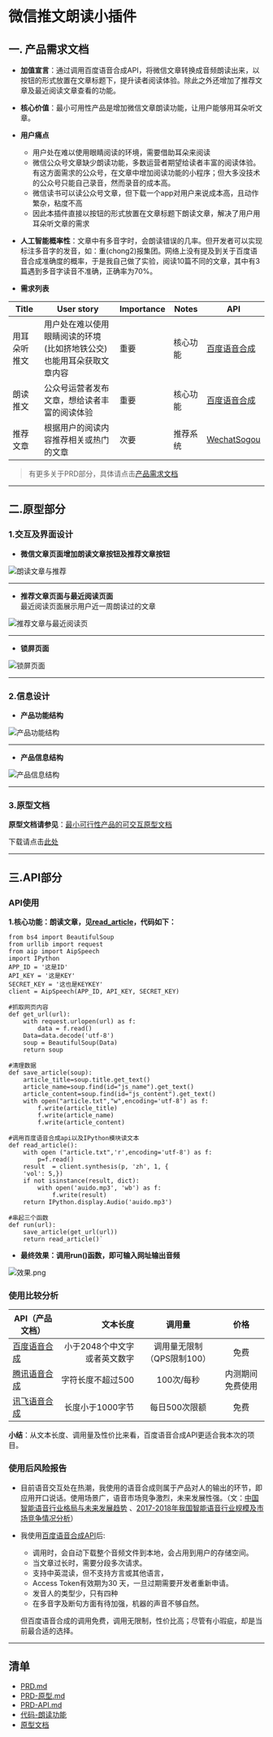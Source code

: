 # 微信推文朗读小插件
## 一. 产品需求文档  
- **加值宣言**：通过调用百度语音合成API，将微信文章转换成音频朗读出来，以按钮的形式放置在文章标题下，提升读者阅读体验。除此之外还增加了推荐文章及最近阅读文章查看的功能。
- **核心价值**：最小可用性产品是增加微信文章朗读功能，让用户能够用耳朵听文章。
- **用户痛点**
	- 用户处在难以使用眼睛阅读的环境，需要借助耳朵来阅读
	- 微信公众号文章缺少朗读功能，多数运营者期望给读者丰富的阅读体验。有这方面需求的公众号，在文章中增加阅读功能的小程序；但大多没技术的公众号只能自己录音，然而录音的成本高。
	- 微信读书可以读公众号文章，但下载一个app对用户来说成本高，且动作繁杂，粘度不高
	- 因此本插件直接以按钮的形式放置在文章标题下朗读文章，解决了用户用耳朵听文章的需求
- **人工智能概率性**：文章中有多音字时，会朗读错误的几率。但开发者可以实现标注多音字的发音，如：重(chong2)报集团。网络上没有提及到关于百度语音合成准确度的概率，于是我自己做了实验，阅读10篇不同的文章，其中有3篇遇到多音字读音不准确，正确率为70%。
	
- **需求列表**

| Title  | User story |Importance |Notes|API|
| ------------- | ------------- |------------- |------------- |------------- |
| 用耳朵听推文 |用户处在难以使用眼睛阅读的环境(比如挤地铁公交)也能用耳朵获取文章内容 |重要|核心功能|[百度语音合成](http://ai.baidu.com/docs#/TTS-API/top)|
| 朗读推文 |公众号运营者发布文章，想给读者丰富的阅读体验 |重要|核心功能|[百度语音合成](http://ai.baidu.com/docs#/TTS-API/top)|
| 推荐文章  | 根据用户的阅读内容推荐相关或热门的文章 |次要|推荐系统|[WechatSogou](https://github.com/Chyroc/WechatSogou)|


> 有更多关于PRD部分，具体请点击[产品需求文档](/PRD.md)  
------

## 二.原型部分
### 1.交互及界面设计 
- **微信文章页面增加朗读文章按钮及推荐文章按钮**   

![朗读文章与推荐](/img/朗读文章与推荐.png)   

---
- **推荐文章页面与最近阅读页面**   
最近阅读页面展示用户近一周朗读过的文章   


![推荐文章与最近阅读页](/img/推荐文章与最近阅读页.png)   

------

- **锁屏页面**    


![锁屏页面](/img/锁屏界面.png)   

-------

### 2.信息设计 
- **产品功能结构**   

![产品功能结构](/img/功能结构.png)   

----

- **产品信息结构**   

![产品信息结构](/img/信息结构图.png)

----


### 3.原型文档 
**原型文档请参见**：[最小可行性产品的可交互原型文档](https://koujii.github.io/wechat_read_article/#g=1&p=%E6%9C%97%E8%AF%BB%E6%96%87%E7%AB%A0-%E7%95%8C%E9%9D%A2%E4%B8%8E%E4%BA%A4%E4%BA%92)     

下载请点击[此处](/MVP可交互原型文档.rp)



-------

## 三.API部分
### API使用
**1.核心功能：朗读文章，见[read_article](/read_article.ipynb)，代码如下：**

```
from bs4 import BeautifulSoup
from urllib import request
from aip import AipSpeech
import IPython
APP_ID = '这是ID'
API_KEY = '这是KEY'
SECRET_KEY = '这也是KEYKEY'
client = AipSpeech(APP_ID, API_KEY, SECRET_KEY)

#抓取网页内容
def get_url(url):
    with request.urlopen(url) as f:
        data = f.read()
    Data=data.decode('utf-8')
    soup = BeautifulSoup(Data)
    return soup
	
#清理数据
def save_article(soup):
    article_title=soup.title.get_text()
    article_name=soup.find(id="js_name").get_text()
    article_content=soup.find(id="js_content").get_text()
    with open("article.txt","w",encoding='utf-8') as f:
        f.write(article_title)
        f.write(article_name)
        f.write(article_content)
		
#调用百度语音合成api以及IPython模块读文本
def read_article():
    with open ("article.txt",'r',encoding='utf-8') as f:
        p=f.read()
    result  = client.synthesis(p, 'zh', 1, {
    'vol': 5,})
    if not isinstance(result, dict):
        with open('auido.mp3', 'wb') as f:
            f.write(result)
    return IPython.display.Audio('auido.mp3')

#串起三个函数
def run(url):
    save_article(get_url(url))
    return read_article()`

```
- **最终效果：调用run()函数，即可输入网址输出音频**

![效果.png](/img/效果.png)



### 使用比较分析 

| API（产品文档）  | 文本长度  |  调用量  |价格|
| --------   | -----:  | :----:  | :----:  |
| [百度语音合成](http://ai.baidu.com/docs#/TTS-API/top)    | 小于2048个中文字或者英文数字   |  调用量无限制（QPS限制100）    |免费|
| [腾讯语音合成](https://cloud.tencent.com/document/api/441/18086)       |   字符长度不超过500   |  100次/每秒   |内测期间免费使用|
| [讯飞语音合成](https://doc.xfyun.cn/rest_api/%E8%AF%AD%E9%9F%B3%E5%90%88%E6%88%90.html)       |   长度小于1000字节    |  每日500次限额 |免费|

**小结**：从文本长度、调用量及性价比来看，百度语音合成API更适合我本次的项目。


### 使用后风险报告

- 目前语音交互处在热潮，我使用的语音合成则属于产品对人的输出的环节，即应用开口说话。使用场景广，语音市场竞争激烈，未来发展性强。（文：[中国智能语音行业格局与未来发展趋势](http://www.woshipm.com/it/590207.html) 、[2017-2018年我国智能语音行业规模及市场竞争情况分析](http://www.chyxx.com/industry/201809/675473.html)）
- 我使用[百度语音合成API](http://ai.baidu.com/tech/speech/tts)后:
	- 调用时，会自动下载整个音频文件到本地，会占用到用户的存储空间。
	- 当文章过长时，需要分段多次请求。
	- 支持中英混读，但不支持方言或其他语言，
	- Access Token有效期为30 天，一旦过期需要开发者重新申请。
	- 发音人的类型少，只有四种
	- 在多音字及断句方面有待加强，机器的声音不够自然。

  但百度语音合成的调用免费，调用无限制，性价比高；尽管有小瑕疵，却是当前最合适的选择。

------
## 清单
- [PRD.md](/PRD.md)
- [PRD-原型.md](/PRD-原型.md)
- [PRD-API.md](/PRD-API.md)
- [代码-朗读功能](/read_article.ipynb)
- [原型文档](https://koujii.github.io/wechat_read_article/#g=1&p=%E6%9C%97%E8%AF%BB%E6%96%87%E7%AB%A0-%E7%95%8C%E9%9D%A2%E4%B8%8E%E4%BA%A4%E4%BA%92)
